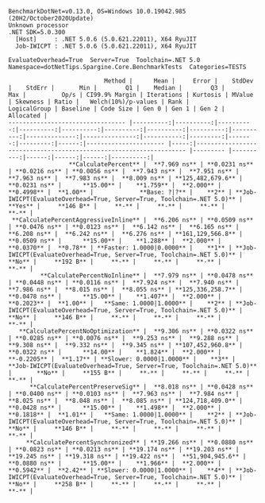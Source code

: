 
    BenchmarkDotNet=v0.13.0, OS=Windows 10.0.19042.985 (20H2/October2020Update)
    Unknown processor
    .NET SDK=5.0.300
      [Host]     : .NET 5.0.6 (5.0.621.22011), X64 RyuJIT
      Job-IWICPT : .NET 5.0.6 (5.0.621.22011), X64 RyuJIT

    EvaluateOverhead=True  Server=True  Toolchain=.NET 5.0  
    Namespace=dotNetTips.Spargine.Core.BenchmarkTests  Categories=TESTS  

                               Method |      Mean |     Error |    StdDev |    StdErr |       Min |        Q1 |    Median |        Q3 |       Max |          Op/s | CI99.9% Margin | Iterations | Kurtosis | MValue | Skewness | Ratio |   Welch(10%)/p-values | Rank |                                                       LogicalGroup | Baseline | Code Size | Gen 0 | Gen 1 | Gen 2 | Allocated |
    --------------------------------- |----------:|----------:|----------:|----------:|----------:|----------:|----------:|----------:|----------:|--------------:|---------------:|-----------:|---------:|-------:|---------:|------:|---------------------- |-----:|------------------------------------------------------------------- |--------- |----------:|------:|------:|------:|----------:|
                     **CalculatePercent** |  **7.969 ns** | **0.0231 ns** | **0.0216 ns** | **0.0056 ns** |  **7.943 ns** |  **7.951 ns** |  **7.963 ns** |  **7.983 ns** |  **8.009 ns** | **125,482,679.6** |      **0.0231 ns** |      **15.00** |    **1.759** |  **2.000** |   **0.4998** |  **1.00** |             **Base: ?|?** |    **2** | **Job-IWICPT(EvaluateOverhead=True, Server=True, Toolchain=.NET 5.0)** |      **Yes** |     **146 B** |     **-** |     **-** |     **-** |         **-** |
     **CalculatePercentAggressiveInline** |  **6.206 ns** | **0.0509 ns** | **0.0476 ns** | **0.0123 ns** |  **6.142 ns** |  **6.165 ns** |  **6.208 ns** |  **6.242 ns** |  **6.276 ns** | **161,129,566.8** |      **0.0509 ns** |      **15.00** |    **1.288** |  **2.000** |   **0.0370** |  **0.78** | **Faster: 1.0000|0.0000** |    **1** | **Job-IWICPT(EvaluateOverhead=True, Server=True, Toolchain=.NET 5.0)** |       **No** |     **192 B** |     **-** |     **-** |     **-** |         **-** |
             **CalculatePercentNoInline** |  **7.979 ns** | **0.0478 ns** | **0.0448 ns** | **0.0116 ns** |  **7.924 ns** |  **7.940 ns** |  **7.986 ns** |  **8.015 ns** |  **8.055 ns** | **125,336,258.7** |      **0.0478 ns** |      **15.00** |    **1.407** |  **2.000** |   **0.2023** |  **1.00** |   **Same: 1.0000|1.0000** |    **2** | **Job-IWICPT(EvaluateOverhead=True, Server=True, Toolchain=.NET 5.0)** |       **No** |     **146 B** |     **-** |     **-** |     **-** |         **-** |
       **CalculatePercentNoOptimization** |  **9.306 ns** | **0.0322 ns** | **0.0285 ns** | **0.0076 ns** |  **9.253 ns** |  **9.288 ns** |  **9.308 ns** |  **9.332 ns** |  **9.345 ns** | **107,452,960.8** |      **0.0322 ns** |      **14.00** |    **1.824** |  **2.000** |  **-0.2205** |  **1.17** | **Slower: 0.0000|1.0000** |    **3** | **Job-IWICPT(EvaluateOverhead=True, Server=True, Toolchain=.NET 5.0)** |       **No** |     **155 B** |     **-** |     **-** |     **-** |         **-** |
          **CalculatePercentPreserveSig** |  **8.018 ns** | **0.0428 ns** | **0.0400 ns** | **0.0103 ns** |  **7.963 ns** |  **7.984 ns** |  **8.025 ns** |  **8.048 ns** |  **8.085 ns** | **124,718,409.0** |      **0.0428 ns** |      **15.00** |    **1.498** |  **2.000** |   **0.1818** |  **1.01** |   **Same: 1.0000|1.0000** |    **2** | **Job-IWICPT(EvaluateOverhead=True, Server=True, Toolchain=.NET 5.0)** |       **No** |     **146 B** |     **-** |     **-** |     **-** |         **-** |
         **CalculatePercentSynchronized** | **19.266 ns** | **0.0880 ns** | **0.0823 ns** | **0.0213 ns** | **19.174 ns** | **19.203 ns** | **19.245 ns** | **19.318 ns** | **19.422 ns** |  **51,904,945.6** |      **0.0880 ns** |      **15.00** |    **1.966** |  **2.000** |   **0.5942** |  **2.42** | **Slower: 0.0000|1.0000** |    **4** | **Job-IWICPT(EvaluateOverhead=True, Server=True, Toolchain=.NET 5.0)** |       **No** |     **258 B** |     **-** |     **-** |     **-** |         **-** |
